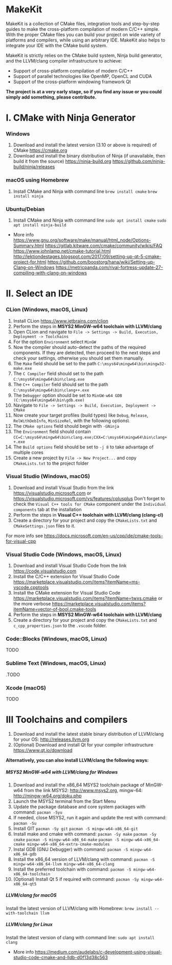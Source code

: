 # MakeKit

MakeKit is a collection of CMake files, integration tools and step-by-step guides to make the cross-platform compilation of modern C/C++ simple. With the proper CMake files you can build your project on wide variety of platforms and compilers, while using an arbitrary IDE. MakeKit also helps to integrate your IDE with the CMake build system.

MakeKit is strictly relies on the CMake build system, Ninja build generator, and the LLVM/clang compiler infrastructure to achieve:

- Support of cross-platform compilation of modern C/C++
- Support of parallel technologies like OpenMP, OpenCL and CUDA
- Support of the cross-platform windowing framework Qt

**The project is at a very early stage, so if you find any issue or you could simply add something, please contribute.**

# I. CMake with Ninja Generator

### Windows

1. Download and install the latest version (3.10 or above is required) of CMake
   https://cmake.org
2. Download and install the binary distribution of Ninja (if unavailable, then build it from the source)
   https://ninja-build.org
   https://github.com/ninja-build/ninja/releases
   
### macOS using Homebrew

1. Install CMake and Ninja with command line
`brew install cmake`
`brew install ninja`

### Ubuntu/Debian

1. Install CMake and Ninja with command line
`sudo apt install cmake`
`sudo apt install ninja-build`

- More info
https://www.gnu.org/software/make/manual/html_node/Options-Summary.html
https://gitlab.kitware.com/cmake/community/wikis/FAQ
https://www.johnlamp.net/cmake-tutorial.html
http://lektiondestages.blogspot.com/2017/09/setting-up-qt-5-cmake-project-for.html
https://github.com/boostorg/hana/wiki/Setting-up-Clang-on-Windows
https://metricpanda.com/rival-fortress-update-27-compiling-with-clang-on-windows

# II. Select an IDE

### CLion (Windows, macOS, Linux)

1. Install CLion
   https://www.jetbrains.com/clion
2. Perform the steps in **MSYS2 MinGW-w64 toolchain with LLVM/clang**
3. Open CLion and navigate to `File -> Settings -> Build, Execution, Deployment -> Toolchains`
4. For the option `Environment` select `MinGW`
5. Now the compiler should auto-detect the paths of the required components.
   If they are detected, then proceed to the next steps and check your settings, otherwise you should set them manually.
6. The `Make` field should be set to the path `C:\msys64\mingw64\bin\mingw32-make.exe`
7. The `C Compiler` field should set to the path `C:\msys64\mingw64\bin\clang.exe`
8. The `C++ Compiler` field should set to the path `C:\msys64\mingw64\bin\clang++.exe`
9. The `Debugger` option should be set to `MinGW-w64 GDB (C:\msys64\mingw64\bin\gdb.exe)`
10. Navigate to `File -> Settings -> Build, Execution, Deployment -> CMake`
11. Now create your target profiles (build types) like `Debug`, `Release`, `RelWithDebInfo`, `MinSizeRel`, with the following options\
12. The `CMake options` field should begin with `-GNinja`
12. The `Environment` field should contain `CC=C:\msys64\mingw64\bin\clang.exe;CXX=C:\msys64\mingw64\bin\clang++.exe`
13. The `Build options` field should be set to `-j 8` to take advantage of multiple cores
14. Create a new project by `File -> New Project...` and copy `CMakeLists.txt` to the project folder

### Visual Studio (Windows, macOS)

1. Download and install Visual Studio from the link https://visualstudio.microsoft.com or https://visualstudio.microsoft.com/vs/features/cplusplus
    Don't forget to check the `Visual C++ tools for CMake` component under the `Individual components` tab at the installation
2. Perform the steps in **Visual C++ toolchain with LLVM/clang (clang-cl)**
3. Create a directory for your project and copy the `CMakeLists.txt` and `CMakeSettings.json` files to it.

For more info see https://docs.microsoft.com/en-us/cpp/ide/cmake-tools-for-visual-cpp

### Visual Studio Code (Windows, macOS, Linux)

1. Download and install Visual Studio Code from the link
   https://code.visualstudio.com
2. Install the C/C++ extension for Visual Studio Code
   https://marketplace.visualstudio.com/items?itemName=ms-vscode.cpptools
3. Install the CMake extension for Visual Studio Code
   https://marketplace.visualstudio.com/items?itemName=twxs.cmake
   or the more verbose https://marketplace.visualstudio.com/items?itemName=vector-of-bool.cmake-tools
4. Perform the steps in **MSYS2 MinGW-w64 toolchain with LLVM/clang**
5. Create a directory for your project and copy the `CMakeLists.txt` and `c_cpp_properties.json` to the `.vscode` folder.

### Code::Blocks (Windows, macOS, Linux)

TODO

### Sublime Text (Windows, macOS, Linux)

.TODO

### Xcode (macOS)

TODO

# III Toolchains and compilers

1. Download and install the latest stable binary distribution of LLVM/clang for your OS:
    http://releases.llvm.org
2. (Optional) Download and install Qt for your compiler infrastructure
    https://www.qt.io/download

**Alternatively, you can also install LLVM/clang the following ways:**

##### MSYS2 MinGW-w64 with LLVM/clang for Windows

1. Download and install the x86_64 MSYS2 toolchain package of MinGW-w64 from the link
   MSYS2: http://www.msys2.org, mingw-64: http://mingw-w64.org/doku.php
2. Launch the MSYS2 terminal from the Start Menu
3. Update the package database and core system packages with command:
   `pacman -Syu`
4. If needed, close MSYS2, run it again and update the rest with command:
   `pacman -Su`
5. Install GIT
   `pacman -Sy git`
   `pacman -S mingw-w64-x86_64-git`
6. Install make and cmake with command:
   `pacman -Sy make`
   `pacman -Sy cmake`
   `pacman -S mingw-w64-x86_64-make`
   `pacman -S mingw-w64-x86_64-cmake mingw-w64-x86_64-extra-cmake-modules`
7. Instal GDB (GNU Debugger) with command:
   `pacman -S mingw-w64-x86_64-gdb`
8. Install the x86_64 version of LLVM/clang with command:
   `pacman -S mingw-w64-x86_64-llvm mingw-w64-x86_64-clang`
9. Install the preferred toolchain with command:
   `pacman -S mingw-w64-x86_64-toolchain`
10. (Optional) Install Qt 5 if required with command:
   `pacman -Sy mingw-w64-x86_64-qt5`
    
##### LLVM/clang for macOS
Install the latest version of LLVM/clang with Homebrew:
`brew install --with-toolchain llvm`
    
##### LLVM/clang for Linux
Install the latest version of clang with command line:
`sudo apt install clang`

- More info https://medium.com/audelabs/c-development-using-visual-studio-code-cmake-and-lldb-d0f13d38c563
